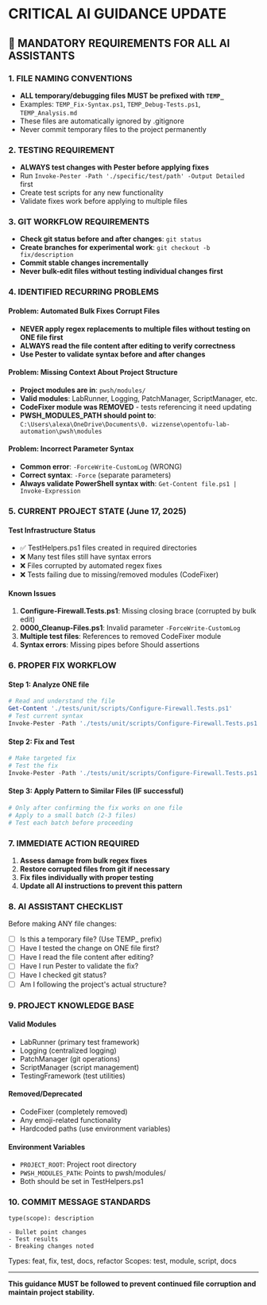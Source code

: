 # CRITICAL AI GUIDANCE UPDATE

## 🚨 MANDATORY REQUIREMENTS FOR ALL AI ASSISTANTS

### 1. FILE NAMING CONVENTIONS

- **ALL temporary/debugging files MUST be prefixed with `TEMP_`**
- Examples: `TEMP_Fix-Syntax.ps1`, `TEMP_Debug-Tests.ps1`, `TEMP_Analysis.md`
- These files are automatically ignored by .gitignore
- Never commit temporary files to the project permanently

### 2. TESTING REQUIREMENT

- **ALWAYS test changes with Pester before applying fixes**
- Run `Invoke-Pester -Path './specific/test/path' -Output Detailed` first
- Create test scripts for any new functionality
- Validate fixes work before applying to multiple files

### 3. GIT WORKFLOW REQUIREMENTS

- **Check git status before and after changes**: `git status`
- **Create branches for experimental work**: `git checkout -b fix/description`
- **Commit stable changes incrementally**
- **Never bulk-edit files without testing individual changes first**

### 4. IDENTIFIED RECURRING PROBLEMS

#### Problem: Automated Bulk Fixes Corrupt Files

- **NEVER apply regex replacements to multiple files without testing on ONE file first**
- **ALWAYS read the file content after editing to verify correctness**
- **Use Pester to validate syntax before and after changes**

#### Problem: Missing Context About Project Structure

- **Project modules are in**: `pwsh/modules/`
- **Valid modules**: LabRunner, Logging, PatchManager, ScriptManager, etc.
- **CodeFixer module was REMOVED** - tests referencing it need updating
- **PWSH_MODULES_PATH should point to**: `C:\Users\alexa\OneDrive\Documents\0. wizzense\opentofu-lab-automation\pwsh\modules`

#### Problem: Incorrect Parameter Syntax

- **Common error**: `-ForceWrite-CustomLog` (WRONG)
- **Correct syntax**: `-Force` (separate parameters)
- **Always validate PowerShell syntax with**: `Get-Content file.ps1 | Invoke-Expression`

### 5. CURRENT PROJECT STATE (June 17, 2025)

#### Test Infrastructure Status

- ✅ TestHelpers.ps1 files created in required directories
- ❌ Many test files still have syntax errors
- ❌ Files corrupted by automated regex fixes
- ❌ Tests failing due to missing/removed modules (CodeFixer)

#### Known Issues

1. **Configure-Firewall.Tests.ps1**: Missing closing brace (corrupted by bulk edit)
2. **0000_Cleanup-Files.ps1**: Invalid parameter `-ForceWrite-CustomLog`
3. **Multiple test files**: References to removed CodeFixer module
4. **Syntax errors**: Missing pipes before Should assertions

### 6. PROPER FIX WORKFLOW

#### Step 1: Analyze ONE file

```powershell
# Read and understand the file
Get-Content './tests/unit/scripts/Configure-Firewall.Tests.ps1'
# Test current syntax
Invoke-Pester -Path './tests/unit/scripts/Configure-Firewall.Tests.ps1'
```

#### Step 2: Fix and Test

```powershell
# Make targeted fix
# Test the fix
Invoke-Pester -Path './tests/unit/scripts/Configure-Firewall.Tests.ps1'
```

#### Step 3: Apply Pattern to Similar Files (IF successful)

```powershell
# Only after confirming the fix works on one file
# Apply to a small batch (2-3 files)
# Test each batch before proceeding
```

### 7. IMMEDIATE ACTION REQUIRED

1. **Assess damage from bulk regex fixes**
2. **Restore corrupted files from git if necessary**
3. **Fix files individually with proper testing**
4. **Update all AI instructions to prevent this pattern**

### 8. AI ASSISTANT CHECKLIST

Before making ANY file changes:

- [ ] Is this a temporary file? (Use TEMP_ prefix)
- [ ] Have I tested the change on ONE file first?
- [ ] Have I read the file content after editing?
- [ ] Have I run Pester to validate the fix?
- [ ] Have I checked git status?
- [ ] Am I following the project's actual structure?

### 9. PROJECT KNOWLEDGE BASE

#### Valid Modules

- LabRunner (primary test framework)
- Logging (centralized logging)
- PatchManager (git operations)
- ScriptManager (script management)
- TestingFramework (test utilities)

#### Removed/Deprecated

- CodeFixer (completely removed)
- Any emoji-related functionality
- Hardcoded paths (use environment variables)

#### Environment Variables

- `PROJECT_ROOT`: Project root directory
- `PWSH_MODULES_PATH`: Points to pwsh/modules/
- Both should be set in TestHelpers.ps1

### 10. COMMIT MESSAGE STANDARDS

```
type(scope): description

- Bullet point changes
- Test results
- Breaking changes noted
```

Types: feat, fix, test, docs, refactor
Scopes: test, module, script, docs

---

**This guidance MUST be followed to prevent continued file corruption and maintain project stability.**
